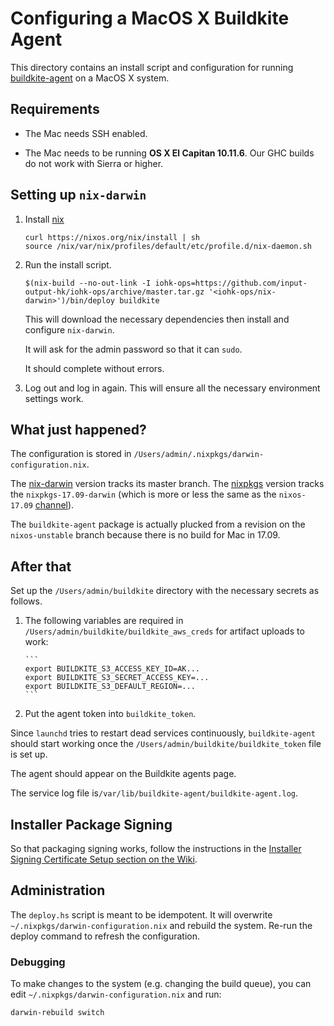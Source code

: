 # Configuring a MacOS X Buildkite Agent

This directory contains an install script and configuration for
running [buildkite-agent](https://github.com/buildkite/agent) on a
MacOS X system.

## Requirements

* The Mac needs SSH enabled.

* The Mac needs to be running **OS X El Capitan 10.11.6**. Our GHC
  builds do not work with Sierra or higher.

## Setting up `nix-darwin`

1. Install [nix](https://nixos.org/nix/)

       curl https://nixos.org/nix/install | sh
       source /nix/var/nix/profiles/default/etc/profile.d/nix-daemon.sh

2. Run the install script.

       $(nix-build --no-out-link -I iohk-ops=https://github.com/input-output-hk/iohk-ops/archive/master.tar.gz '<iohk-ops/nix-darwin>')/bin/deploy buildkite

   This will download the necessary dependencies then install and configure `nix-darwin`.

   It will ask for the admin password so that it can `sudo`.

   It should complete without errors.

3. Log out and log in again. This will ensure all the necessary
   environment settings work.

## What just happened?

The configuration is stored in
`/Users/admin/.nixpkgs/darwin-configuration.nix`.

The [nix-darwin](https://github.com/LnL7/nix-darwin) version tracks
its master branch. The [nixpkgs](https://github.com/NixOS/nixpkgs)
version tracks the `nixpkgs-17.09-darwin` (which is more or less the
same as the `nixos-17.09` [channel](https://nixos.org/channels/)).

The `buildkite-agent` package is actually plucked from a revision on
the `nixos-unstable` branch because there is no build for Mac in
17.09.

## After that

Set up the `/Users/admin/buildkite` directory with the necessary
secrets as follows.

1. The following variables are required in
   `/Users/admin/buildkite/buildkite_aws_creds` for artifact uploads
   to work:

       ```
       export BUILDKITE_S3_ACCESS_KEY_ID=AK...
       export BUILDKITE_S3_SECRET_ACCESS_KEY=...
       export BUILDKITE_S3_DEFAULT_REGION=...
       ```

2. Put the agent token into `buildkite_token`.

Since `launchd` tries to restart dead services continuously,
`buildkite-agent` should start working once the
`/Users/admin/buildkite/buildkite_token` file is set up.

The agent should appear on the Buildkite agents page.

The service log file is`/var/lib/buildkite-agent/buildkite-agent.log`.

## Installer Package Signing

So that packaging signing works, follow the instructions in the
[Installer Signing Certificate Setup section on the Wiki][1].

[1]: https://github.com/input-output-hk/internal-documentation/wiki/Configuring-a-macOS-%28darwin%29-build-slave-for-hydra#installer-signing-certificate-setup

## Administration

The `deploy.hs` script is meant to be idempotent. It will overwrite
`~/.nixpkgs/darwin-configuration.nix` and rebuild the system. Re-run
the deploy command to refresh the configuration.

### Debugging

To make changes to the system (e.g. changing the build queue), you can
edit `~/.nixpkgs/darwin-configuration.nix` and run:

    darwin-rebuild switch
